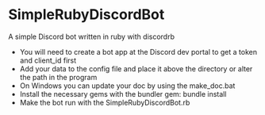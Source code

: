 # SimpleRubyDiscordBot
A simple Discord bot written in ruby with discordrb

* You will need to create a bot app at the Discord dev portal to get a token and client_id first
* Add your data to the config file and place it above the directory or alter the path in the program
* On Windows you can update your doc by using the make_doc.bat
* Install the necessary gems with the bundler gem: bundle install
* Make the bot run with the SimpleRubyDiscordBot.rb
